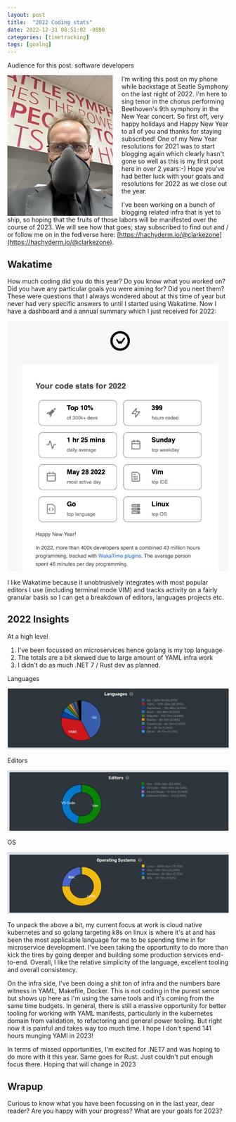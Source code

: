 ```yaml
---
layout: post
title:  "2022 Coding stats"
date: 2022-12-31 08:51:02 -0800
categories: [timetracking]
tags: [goalng]
---
```

Audience for this post: software developers

<img style="transform: translatex(0%);left:0; padding-right:20px" src="/static/img/2022-12-31-coding-stats/nwesso.jpeg" align="left"/>
I’m writing this post on my phone while backstage at Seatle Symphony on the last night of 2022. I'm here to sing tenor in the chorus performing Beethoven's 9th symphony in the New Year concert.  So first off,  very happy holidays and Happy New Year to all of you and thanks for staying subscribed!  One of my New Year resolutions for 2021 was to start blogging again which clearly hasn't gone so well as this is my first post here in over 2 years:-)  Hope you've had better luck with your goals and resolutions for 2022 as we close out the year.

I've been working on a bunch of blogging related infra that is yet to ship, so hoping that the fruits of those labors will be manifested over the course of 2023.  We will see how that goes; stay subscribed to find out and / or follow me on in the fediverse here: [https://hachyderm.io/@clarkezone](https://hachyderm.io/@clarkezone).
<br clear="left">
## Wakatime

How much coding did you do this year?  Do you know what you worked on?  Did you have any particular goals you were aiming for?  Did you neet them?  These were questions that I always wondered about at this time of year but never had very specific answers to until I started using Wakatime.  Now I have a dashboard and a annual summary which I just received for 2022:

![Summary](/static/img/2022-12-31-coding-stats/wakasummary.png)

I like Wakatime because it unobtrusively integrates with most popular editors I use (including terminal mode VIM) and tracks activity on a fairly granular basis so I can get a breakdown of editors, languages projects etc. 

## 2022 Insights

At a high level

1. I've been focussed on microservices hence golang is my top language
2. The totals are a bit skewed due to large amount of YAML infra work
3. I didn't do as much .NET 7 / Rust dev as planned.

Languages

![Summary](/static/img/2022-12-31-coding-stats/languages.png)

Editors

![Summary](/static/img/2022-12-31-coding-stats/editors.png)

OS

![Summary](/static/img/2022-12-31-coding-stats/osbreakdown.png)

To unpack the above a bit, my current focus at work is cloud native kubernetes and so golang targeting k8s on linux is where it's at and has been the most applicable language for me to be spending time in for microservice development.  I've been taking the opportunity to do more than kick the tires by going deeper and building some production services end-to-end.  Overall, I like the relative simplicity of the language, excellent tooling and overall consistency.

On the infra side, I've been doing a shit ton of infra and the numbers bare witness in YAML, Makefile, Docker.  This is not coding in the purest sence but shows up here as I'm using the same tools and it's coming from the same time budgets.  In general, there is still a massive opportunity for better tooling for working with YAML manifests, particularly in the kubernetes domain from validation, to refactoring and general power tooling.  But right now it is painful and takes way too much time.  I hope I don't spend 141 hours munging YAMl in 2023!

In terms of missed opportunities, I'm excited for .NET7 and was hoping to do more with it this year.  Same goes for Rust.  Just couldn't put enough focus there.  Hoping that will change in 2023

## Wrapup

Curious to know what you have been focussing on in the last year, dear reader?  Are you happy with your progress?  What are your goals for 2023?